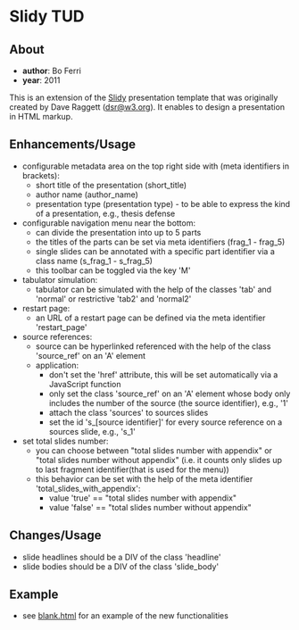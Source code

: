 Slidy TUD
=========

About
-----

* <b>author</b>: Bo Ferri
* <b>year</b>: 2011

This is an extension of the [Slidy](http://www.w3.org/Talks/Tools/Slidy/help.html) presentation template that was originally created by Dave Raggett (dsr@w3.org). It enables to design a
presentation in HTML markup.

Enhancements/Usage
------------------

* configurable metadata area on the top right side with (meta identifiers in brackets):
   * short title of the presentation (short_title)
   * author name (author_name)
   * presentation type (presentation type) - to be able to express the kind of a presentation, e.g., thesis defense   
* configurable navigation menu near the bottom:
   * can divide the presentation into up to 5 parts
   * the titles of the parts can be set via meta identifiers (frag_1 - frag_5)
   * single slides can be annotated with a specific part identifier via a class name (s_frag_1 - s_frag_5)
   * this toolbar can be toggled via the key 'M'   
* tabulator simulation:
   * tabulator can be simulated with the help of the classes 'tab' and 'normal' or restrictive 'tab2' and 'normal2'  
* restart page:
   * an URL of a restart page can be defined via the meta identifier 'restart_page'   
* source references:
   * source can be hyperlinked referenced with the help of the class 'source_ref' on an 'A' element
   * application:
      * don't set the 'href' attribute, this will be set automatically via a JavaScript function
      * only set the class 'source_ref' on an 'A' element whose body only includes the number of the source (the source identifier), e.g., '1'
      * attach the class 'sources' to sources slides
      * set the id 's_[source identifier]' for every source reference on a sources slide, e.g., 's_1'
* set total slides number:
   * you can choose between "total slides number with appendix" or "total slides number without appendix" (i.e. it counts only slides up to last fragment identifier(that is used for the menu))
   * this behavior can be set with the help of the meta identifier 'total_slides_with_appendix': 
      * value 'true' == "total slides number with appendix"
      * value 'false' == "total slides number without appendix"           
   
Changes/Usage
-------------

* slide headlines should be a DIV of the class 'headline'
* slide bodies should be a DIV of the class 'slide_body'  
 
Example
-------

* see [blank.html](https://github.com/zazi/slidy_tud/blob/master/blank.html) for an example of the new functionalities   
